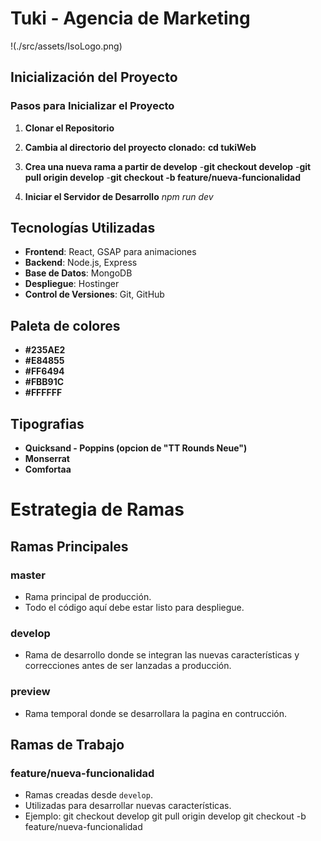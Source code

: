 # Tuki - Agencia de Marketing
!(./src/assets/IsoLogo.png)

## Inicialización del Proyecto
### Pasos para Inicializar el Proyecto
1. **Clonar el Repositorio**

2. **Cambia al directorio del proyecto clonado:**
**cd tukiWeb**

3. **Crea una nueva rama a partir de develop**
-**git checkout develop**
-**git pull origin develop**
-**git checkout -b feature/nueva-funcionalidad**

4. **Iniciar el Servidor de Desarrollo**
*npm run dev*

## Tecnologías Utilizadas
- **Frontend**: React, GSAP para animaciones
- **Backend**: Node.js, Express
- **Base de Datos**: MongoDB
- **Despliegue**: Hostinger
- **Control de Versiones**: Git, GitHub

## Paleta de colores
- **#235AE2**
- **#E84855**
- **#FF6494**
- **#FBB91C**
- **#FFFFFF**


## Tipografias
- **Quicksand - Poppins (opcion de "TT Rounds Neue")**
- **Monserrat**
- **Comfortaa**

# Estrategia de Ramas

## Ramas Principales

### master
- Rama principal de producción.
- Todo el código aquí debe estar listo para despliegue.

### develop
- Rama de desarrollo donde se integran las nuevas características y correcciones antes de ser lanzadas a producción.

### preview
- Rama temporal donde se desarrollara la pagina en contrucción.

## Ramas de Trabajo

### feature/nueva-funcionalidad
- Ramas creadas desde `develop`.
- Utilizadas para desarrollar nuevas características.
- Ejemplo:
  git checkout develop
  git pull origin develop
  git checkout -b feature/nueva-funcionalidad

